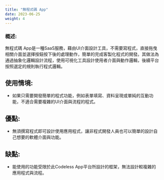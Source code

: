 ```yaml
---
title: "無程式碼 App"
date: 2023-06-25
weight: 4
---
```


### 概述:

無程式碼 App是一種SaaS服務，藉由UI介面設計工具，不需要寫程式，直接拖曳相關介面並選擇按鈕按下後的處理動作，簡單的完成客製化程式的開發。其做法為通過抽象化邏輯設計流程，使用可視化工具設計使用者介面與動作邏輯，後續平台按照選定的規則執行程式邏輯。

## 使用情境:

- 如果只需要開發簡單的程式功能，例如表單填寫、資料呈現或單純的互動功能，不適合需要複雜的UI介面與流程的程式。

## 優點:

- 無須撰寫程式即可設計使用應用程式，讓非程式開發人員也可以簡單的設計自己想要的軟體介面與功能。

## 缺點:

- 能使用的功能受限於此Codeless App平台所設計的框架，無法設計較複雜的應用程式與流程。